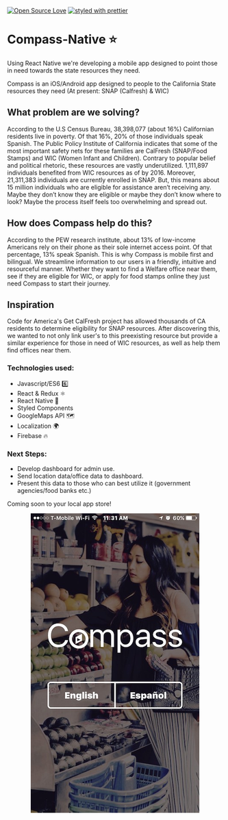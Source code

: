 [![Open Source Love](https://badges.frapsoft.com/os/v1/open-source.svg?v=103)](https://github.com/ellerbrock/open-source-badges/)
[![styled with prettier](https://img.shields.io/badge/styled_with-prettier-ff69b4.svg)](https://github.com/prettier/prettier)

# Compass-Native ⭐
Using React Native we're developing a mobile app designed to point those in need towards the state resources they need.

Compass is an iOS/Android app designed to people to the California State resources they need (At present: SNAP (Calfresh) & WIC)

## What problem are we solving?
According to the U.S Census Bureau, 38,398,077 (about 16%) Californian residents live in poverty. Of that 16%, 20% of those individuals speak Spanish. The Public Policy Institute of California indicates that some of the most important safety nets for these families are CalFresh (SNAP/Food Stamps) and WIC (Women Infant and Children). Contrary to popular belief and political rhetoric, these resources are vastly underutilized. 1,111,897 individuals benefited from WIC resources as of by 2016. Moreover, 21,311,383 individuals are currently enrolled in SNAP. But, this means about 15 million individuals who are eligible for assistance aren’t receiving any. Maybe they don’t know they are eligible or maybe they don’t know where to look? Maybe the process itself feels too overwhelming and spread out.

## How does Compass help do this?
According to the PEW research institute, about 13% of low-income Americans rely on their phone as their sole internet access point. Of that percentage, 13% speak Spanish. This is why Compass is mobile first and bilingual.  We streamline information to our users in a friendly, intuitive and resourceful manner. Whether they want to find a Welfare office near them, see if they are eligible for WIC, or apply for food stamps online they just need Compass to start their journey.

## Inspiration
Code for America's Get CalFresh project has allowed thousands of CA residents to determine eligibility for SNAP resources. After discovering this, we wanted to not only link user's to this preexisting resource but provide a similar experience for those in need of WIC resources, as well as help them find offices near them.

### Technologies used:
* Javascript/ES6 6️⃣
* React & Redux ⚛️
* React Native 📱
* Styled Components
* GoogleMaps API 🗺️
* Localization 🌍
* Firebase 🔥

### Next Steps:
* Develop dashboard for admin use.
* Send location data/office data to dashboard.
* Present this data to those who can best utilize it (government agencies/food banks etc.)

Coming soon to your local app store!


<p align="center">
  <img src="/readme.jpg?raw=true" alt="Screen shot of my homescreen"/>
</p>
